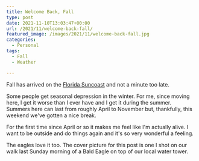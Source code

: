 ```yaml
---
title: Welcome Back, Fall
type: post
date: 2021-11-10T13:03:47+00:00
url: /2021/11/welcome-back-fall/
featured_image: /images/2021/11/welcome-back-fall.jpg
categories:
  - Personal
tags:
  - Fall
  - Weather

---
```

Fall has arrived on the [Florida Suncoast][1] and not a minute too late.

Some people get seasonal depression in the winter. For me, since moving here, I get it worse than I ever have and I get it during the summer. Summers here can last from roughly April to November but, thankfully, this weekend we've gotten a nice break.

For the first time since April or so it makes me feel like I'm actually alive. I want to be outside and do things again and it's so very wonderful a feeling.

The eagles love it too. The cover picture for this post is one I shot on our walk last Sunday morning of a Bald Eagle on top of our local water tower.

 [1]: https://en.wikipedia.org/wiki/Florida_Suncoast
